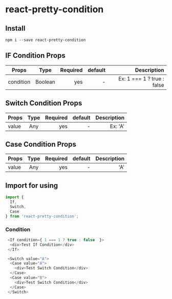 # react-pretty-condition

## Install
```
npm i --save react-pretty-condition
```

## IF Condition Props

| Props        | Type         | Required  | default  | Description  |
| ------------- |:-------------:| -----:| -----:| -----:|
| condition      | Boolean | yes | - | Ex: 1 === 1 ? true : false |

## Switch Condition Props

| Props        | Type         | Required  | default  | Description  |
| ------------- |:-------------:| -----:| -----:| -----:|
| value      | Any | yes | - | Ex: 'A' |

## Case Condition Props

| Props        | Type         | Required  | default  | Description  |
| ------------- |:-------------:| -----:| -----:| -----:|
| value      | Any | yes | - | 'A'  |

## Import for using

```javascript
import {
  If,
  Switch,
  Case
} from 'react-pretty-condition';
```

### Condition

```javascript
 <If condition={ 1 === 1 ? true : false  }>
  <div>Test If Condition</div>
 </If>

 <Switch value="A">
  <Case value="A">
    <div>Test Switch Condition</div>
  </Case>
  <Case value="B">
    <div>Test Switch Condition</div>
  </Case>
 </Switch>
```
